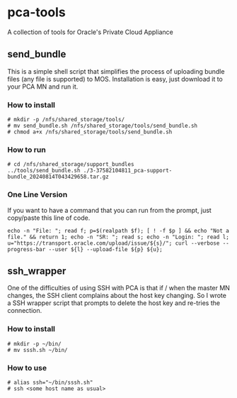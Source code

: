 # pca-tools
A collection of tools for Oracle's Private Cloud Appliance


## send_bundle

This is a simple shell script that simplifies the process of uploading bundle files (any file is supported) to MOS. Installation is easy, just download it to your PCA MN and run it.


### How to install
```
# mkdir -p /nfs/shared_storage/tools/
# mv send_bundle.sh /nfs/shared_storage/tools/send_bundle.sh
# chmod a+x /nfs/shared_storage/tools/send_bundle.sh
```

### How to run
```
# cd /nfs/shared_storage/support_bundles
../tools/send_bundle.sh ./3-37582104811_pca-support-bundle_20240814T043429658.tar.gz
```

### One Line Version

If you want to have a command that you can run from the prompt, just copy/paste this line of code.

```
echo -n "File: "; read f; p=$(realpath $f); [ ! -f $p ] && echo "Not a file." && return 1; echo -n "SR: "; read s; echo -n "Login: "; read l; u="https://transport.oracle.com/upload/issue/${s}/"; curl --verbose --progress-bar --user ${l} --upload-file ${p} ${u};
```


## ssh_wrapper

One of the difficulties of using SSH with PCA is that if / when the master MN changes, the SSH client complains about the host key changing. So I wrote a SSH wrapper script that prompts to delete the host key and re-tries the connection.

### How to install
```
# mkdir -p ~/bin/
# mv sssh.sh ~/bin/
```

### How to use
```
# alias ssh="~/bin/sssh.sh"
# ssh <some host name as usual>
```
